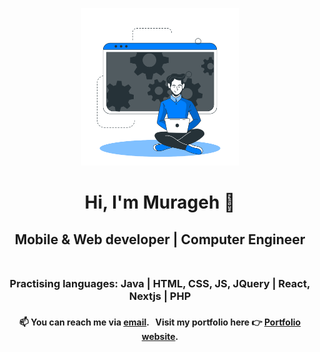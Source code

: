 
<p align="center">
    <img width="50%" src="https://raw.githubusercontent.com/murageh/murageh/master/murageh.svg" alt="developer"/>
</p>

<h1 align="center">Hi, I'm Murageh 👋</h1>
<h2 align="center">
  Mobile & Web developer | Computer Engineer
  <br/>
  <br />
  </h1>
  <h3  align="center">Practising languages: Java | HTML, CSS, JS, JQuery | React, Nextjs | PHP <h3>
  <h4  align="center">📫 You can reach me via <a href="mailto:muragehdeveloper@gmail.com">email</a>. &nbsp; Visit my portfolio here 👉 <a href="https://murageh.co.ke"> Portfolio website</a>.</h4>
  
<!-- ### Hi there 👋 -->

<!--
**murageh/murageh** is a ✨ _special_ ✨ repository because its `README.md` (this file) appears on your GitHub profile.

Here are some ideas to get you started:

- 🔭 I’m currently working on ...
- 🌱 I’m currently learning ...
- 👯 I’m looking to collaborate on ...
- 🤔 I’m looking for help with ...
- 💬 Ask me about ...
- 📫 How to reach me: ...
- 😄 Pronouns: ...
- ⚡ Fun fact: ...
-->

